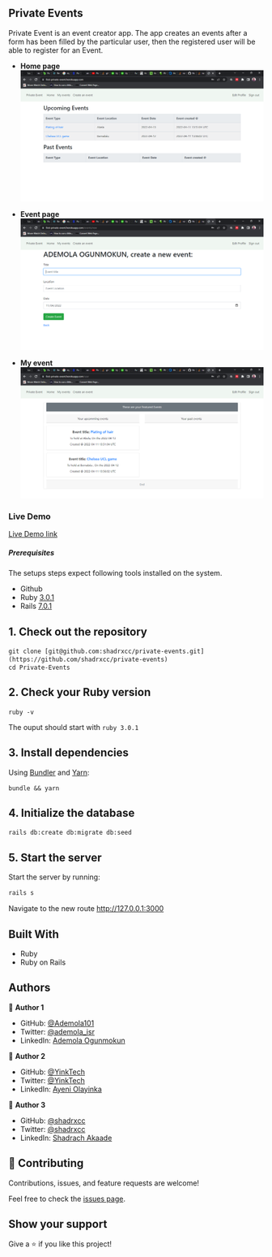 ## Private Events

Private Event is an event creator app. The app creates an events after a form has been filled by the particular user, then the registered user will be able to register for an Event.

* **Home page**
![screenshot](/screenshot/home-page.png)

* **Event page**
![screenshot](/screenshot/Event-reg.png)

* **My event**
![screenshot](/screenshot/my-event.png)

### Live Demo

[Live Demo link](https://first-private-event.herokuapp.com/)



##### Prerequisites

The setups steps expect following tools installed on the system.

* Github
* Ruby [3.0.1](https://github.com/ruby/ruby/tree/ruby_3_1)
* Rails [7.0.1](https://github.com/rails/rails/tree/v7.0.1)

## 1. Check out the repository

```shell
git clone [git@github.com:shadrxcc/private-events.git](https://github.com/shadrxcc/private-events)
cd Private-Events
```

## 2. Check your Ruby version

```shell
ruby -v
```

The ouput should start with `ruby 3.0.1`

## 3. Install dependencies

Using [Bundler](https://github.com/bundler/bundler) and [Yarn](https://github.com/yarnpkg/yarn):

```shell
bundle && yarn
```

## 4. Initialize the database

```shell
rails db:create db:migrate db:seed
```

## 5. Start the server

Start the server by running:

```ruby
rails s
```

Navigate to the new route <http://127.0.0.1:3000>

## Built With

* Ruby
* Ruby on Rails

## Authors

👤 **Author 1**

* GitHub: [@Ademola101](https://github.com/Ademola101)
* Twitter: [@ademola_isr](https://twitter.com/ademola_isr)
* LinkedIn: [Ademola Ogunmokun](https://linkedin.com/in/ademola-ogunmokun-492575203)

👤 **Author 2**

* GitHub: [@YinkTech](https://github.com/yinktech)
* Twitter: [@YinkTech](https://twitter.com/yinktech)
* LinkedIn: [Ayeni Olayinka](https://www.linkedin.com/in/ayeni-olayinka-726181134/)

👤 **Author 3**

* GitHub: [@shadrxcc](https://github.com/shadrxcc)
* Twitter: [@shadrxcc](https://twitter.com/yinktech)
* LinkedIn: [Shadrach Akaade](https://linkedin.com/shadrachakaade)

## 🤝 Contributing

Contributions, issues, and feature requests are welcome!

Feel free to check the [issues page](https://github.com/shadrxcc/private-events/issues).

## Show your support

Give a ⭐️ if you like this project!
